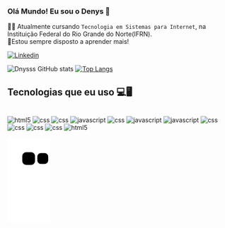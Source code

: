 ### Olá Mundo! Eu sou o Denys 👋

🧑‍💻 Atualmente cursando `Tecnologia em Sistemas para Internet`, na Instituição Federal do Rio Grande do Norte(IFRN).<br/>
📝Estou sempre disposto a aprender mais!

  [![Linkedin](https://img.shields.io/badge/LinkedIn-0077B5?style=for-the-badge&logo=linkedin&logoColor=white)](https://www.linkedin.com/in/denys-michael-31063827a/)


![Dnysss GitHub stats](https://github-readme-stats.vercel.app/api?username=Dnysss&show_icons=true&theme=dracula)
[![Top Langs](https://github-readme-stats.vercel.app/api/top-langs/?username=Dnysss&show_icons=true&theme=dracula)](https://github.com/Dnysss/github-readme-stats)
<div>
  
</div>

## Tecnologias que eu uso 💻🖥️
<div style="display: inline_block"><br/>
  <img aling="center" alt="html5" src="https://img.shields.io/badge/HTML5-E34F26?style=for-the-badge&logo=html5&logoColor=white" />
  <img aling="center" alt="css" src="https://img.shields.io/badge/CSS3-1572B6?style=for-the-badge&logo=css3&logoColor=white" />
  <img aling="center" alt="css" src="https://img.shields.io/badge/Tailwind_CSS-38B2AC?style=for-the-badge&logo=tailwind-css&logoColor=white" />
  <img aling="center" alt="javascript" src="https://img.shields.io/badge/JavaScript-323330?style=for-the-badge&logo=javascript&logoColor=F7DF1E" />
  <img aling="center" alt="css" src="https://img.shields.io/badge/TypeScript-007ACC?style=for-the-badge&logo=typescript&logoColor=white" />
  <img aling="center" alt="javascript" src="https://img.shields.io/badge/Node.js-43853D?style=for-the-badge&logo=node.js&logoColor=white" />
  <img aling="center" alt="javascript" src="https://img.shields.io/badge/React-20232A?style=for-the-badge&logo=react&logoColor=61DAFB" />
  <img aling="center" alt="css" src="https://img.shields.io/badge/NestJS-E0234E.svg?style=for-the-badge&logo=NestJS&logoColor=white" />
  <img aling="center" alt="css" src="https://img.shields.io/badge/Typeform-262627.svg?style=for-the-badge&logo=Typeform&logoColor=white" />
  <img aling="center" alt="css" src="https://img.shields.io/badge/PostgreSQL-316192?style=for-the-badge&logo=postgresql&logoColor=white" />
  <img aling="center" alt="css" src="https://img.shields.io/badge/MongoDB-4EA94B?style=for-the-badge&logo=mongodb&logoColor=white" />
  <img aling="center" alt="html5" src="https://img.shields.io/badge/Linux-FCC624?style=for-the-badge&logo=linux&logoColor=black" />
</div>

![snake gif](https://github.com/Dnysss/Dnysss/blob/output/github-contribution-grid-snake.svg)

<!--
**Dnysss/Dnysss** is a ✨ _special_ ✨ repository because its `README.md` (this file) appears on your GitHub profile.

Here are some ideas to get you started:

- 🔭 I’m currently working on ...
- 🌱 I’m currently learning ...
- 👯 I’m looking to collaborate on ...
- 🤔 I’m looking for help with ...
- 💬 Ask me about ...
- 📫 How to reach me: ...
- 😄 Pronouns: ...
- ⚡ Fun fact: ...
-->
